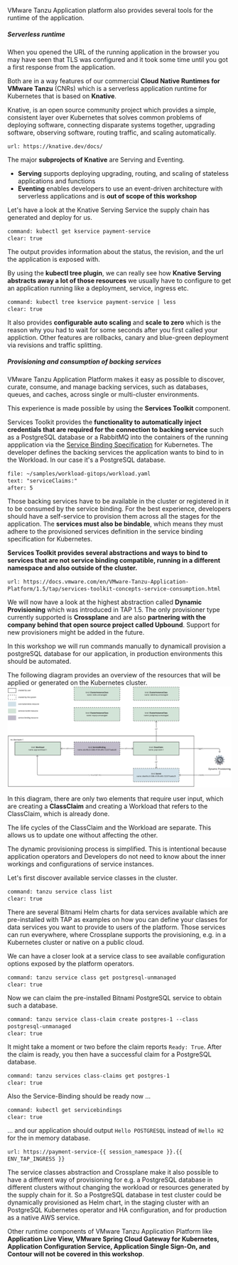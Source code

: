 VMware Tanzu Application platform also provides several tools for the runtime of the application.

##### Serverless runtime

When you opened the URL of the running application in the browser you may have seen that TLS was configured and it took some time until you got a first response from the application.

Both are in a way features of our commercial **Cloud Native Runtimes for VMware Tanzu** (CNRs) which is a serverless application runtime for Kubernetes that is based on **Knative**.

Knative, is an open source community project which provides a simple, consistent layer over Kubernetes that solves common problems of deploying software, connecting disparate systems together, upgrading software, observing software, routing traffic, and scaling automatically. 
```dashboard:open-url
url: https://knative.dev/docs/
```

The major **subprojects of Knative** are Serving and Eventing.
- **Serving** supports deploying upgrading, routing, and scaling of stateless applications and functions 
- **Eventing** enables developers to use an event-driven architecture with serverless applications and is **out of scope of this workshop**

Let's have a look at the Knative Serving Service the supply chain has generated and deploy for us.
```terminal:execute
command: kubectl get kservice payment-service
clear: true
```
The output provides information about the status, the revision, and the url the application is exposed with.

By using the **kubectl tree plugin**, we can really see how **Knative Serving abstracts away a lot of those resources** we usually have to configure to get an application running like a deployment, service, ingress etc.
```terminal:execute
command: kubectl tree kservice payment-service | less
clear: true
```

It also provides **configurable auto scaling** and **scale to zero** which is the reason why you had to wait for some seconds after you first called your appliction. Other features are rollbacks, canary and blue-green deployment via revisions and traffic splitting.


##### Provisioning and consumption of backing services

VMware Tanzu Application Platform makes it easy as possible to discover, curate, consume, and manage backing services, such as databases, queues, and caches, across single or multi-cluster environments. 

This experience is made possible by using the **Services Toolkit** component. 

Services Toolkit provides the **functionality to automatically inject credentials that are required for the connection to backing service** such as a PostgreSQL database or a RabbitMQ into the containers of the running appplication via the [Service Binding Specification](https://github.com/k8s-service-bindings/spec) for Kubernetes. 
The developer defines the backing services the application wants to bind to in the Workload. In our case it's a PostgreSQL database.
```editor:select-matching-text
file: ~/samples/workload-gitops/workload.yaml
text: "serviceClaims:"
after: 5
```

Those backing services have to be available in the cluster or registered in it to be consumed by the service binding. For the best experience, developers should have a self-service to provision them across all the stages for the application.
The **services must also be bindable**, which means they must adhere to the provisioned services definition in the service binding specification for Kubernetes.

**Services Toolkit provides several abstractions and ways to bind to services that are not service binding compatible, running in a different namespace and also outside of the cluster.**
```dashboard:open-url
url: https://docs.vmware.com/en/VMware-Tanzu-Application-Platform/1.5/tap/services-toolkit-concepts-service-consumption.html
```

We will now have a look at the highest abstraction called **Dynamic Provisioning** which was introduced in TAP 1.5. The only provisioner type currently supported is **Crossplane** and are also **partnering with the company behind that open source project called Upbound**.
Support for new provisioners might be added in the future.

In this workshop we will run commands manually to dynamicall provision a postgreSQL database for our application, in production environments this should be automated.

The following diagram provides an overview of the resources that will be applied or generated on the Kubernetes cluster.
![](../images/dynamic-provisioning.png)

In this diagram, there are only two elements that require user input, which are creating a **ClassClaim** and creating a Workload that refers to the ClassClaim, which is already done.

The life cycles of the ClassClaim and the Workload are separate. This allows us to update one without affecting the other.

The dynamic provisioning process is simplified. This is intentional because application operators and Developers do not need to know about the inner workings and configurations of service instances.

Let's first discover available service classes in the cluster. 
```terminal:execute
command: tanzu service class list
clear: true
```
There are several Bitnami Helm charts for data services available which are pre-installed with TAP as examples on how you can define your classes for data services you want to provide to users of the platform. Those services can run everywhere, where Crossplane supports the provisioning, e.g. in a Kubernetes cluster or native on a public cloud.

We can have a closer look at a service class to see available configuration options exposed by the platform operators.
```terminal:execute
command: tanzu service class get postgresql-unmanaged
clear: true
```

Now we can claim the pre-installed Bitnami PostgreSQL service to obtain such a database.
```terminal:execute
command: tanzu service class-claim create postgres-1 --class postgresql-unmanaged
clear: true
```

It might take a moment or two before the claim reports `Ready: True`. After the claim is ready, you then have a successful claim for a PostgreSQL database.
```terminal:execute
command: tanzu services class-claims get postgres-1
clear: true
```
Also the Service-Binding should be ready now ...
```terminal:execute
command: kubectl get servicebindings
clear: true
```

... and our application should output `Hello POSTGRESQL` instead of `Hello H2` for the in memory database.
```dashboard:open-url
url: https://payment-service-{{ session_namespace }}.{{ ENV_TAP_INGRESS }}
```

The service classes abstraction and Crossplane make it also possible to have a different way of provisioning for e.g. a PostgreSQL database in different clusters without changing the workload or resources generated by the supply chain for it. So a PostgreSQL database in test cluster could be dynamically provisioned as Helm chart, in the staging cluster with an PostgreSQL Kubernetes operator and HA configuration, and for production as a native AWS service. 

Other runtime components of VMware Tanzu Application Platform like **Application Live View, VMware Spring Cloud Gateway for Kubernetes, Application Configuration Service, Application Single Sign-On, and Contour will not be covered in this workshop**.